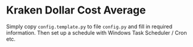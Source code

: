 # Kraken Dollar Cost Average
Simply copy `config.template.py` to file `config.py` and fill in required information.
Then set up a schedule with Windows Task Scheduler / Cron etc.
